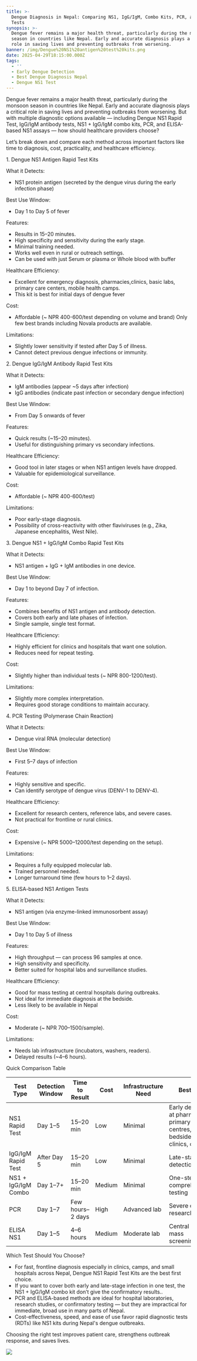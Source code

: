 ```yaml
---
title: >-
  Dengue Diagnosis in Nepal: Comparing NS1, IgG/IgM, Combo Kits, PCR, and ELISA
  Tests
synopsis: >-
  Dengue fever remains a major health threat, particularly during the monsoon
  season in countries like Nepal. Early and accurate diagnosis plays a critical
  role in saving lives and preventing outbreaks from worsening.
banner: /img/Dengue%20NS1%20antigen%20test%20kits.png
date: 2025-04-29T18:15:00.000Z
tags:
  - ''
  - Early Dengue Detection
  - Best Dengue Diagnosis Nepal
  - Dengue NS1 Test
---
```


Dengue fever remains a major health threat, particularly during the monsoon season in countries like Nepal.
 Early and accurate diagnosis plays a critical role in saving lives and preventing outbreaks from worsening.
 But with multiple diagnostic options available — including Dengue NS1 Rapid Test, IgG/IgM antibody tests, NS1 + IgG/IgM combo kits, PCR, and ELISA-based NS1 assays — how should healthcare providers choose?

Let’s break down and compare each method across important factors like time to diagnosis, cost, practicality, and healthcare efficiency.

1\. Dengue NS1 Antigen Rapid Test Kits

What it Detects:

* NS1 protein antigen (secreted by the dengue virus during the early infection phase)

Best Use Window:

* Day 1 to Day 5 of fever

Features:

* Results in 15–20 minutes.
* High specificity and sensitivity during the early stage.
* Minimal training needed.
* Works well even in rural or outreach settings.
* Can be used with just Serum or plasma or Whole blood with buffer

Healthcare Efficiency:

* Excellent for emergency diagnosis, pharmacies,clinics, basic labs, primary care centers, mobile health camps.
* This kit is best for initial days of dengue fever

Cost:

* Affordable (\~ NPR 400-600/test depending on volume and brand) Only few best brands including Novala products are available.

Limitations:

* Slightly lower sensitivity if tested after Day 5 of illness.
* Cannot detect previous dengue infections or immunity.

2\. Dengue IgG/IgM Antibody Rapid Test Kits

What it Detects:

* IgM antibodies (appear \~5 days after infection)
* IgG antibodies (indicate past infection or secondary dengue infection)

Best Use Window:

* From Day 5 onwards of fever

Features:

* Quick results (\~15–20 minutes).
* Useful for distinguishing primary vs secondary infections.

Healthcare Efficiency:

* Good tool in later stages or when NS1 antigen levels have dropped.
* Valuable for epidemiological surveillance.

Cost:

* Affordable (\~ NPR 400-600/test)

Limitations:

* Poor early-stage diagnosis.
* Possibility of cross-reactivity with other flaviviruses (e.g., Zika, Japanese encephalitis, West Nile).

3\. Dengue NS1 + IgG/IgM Combo Rapid Test Kits

What it Detects:

* NS1 antigen + IgG + IgM antibodies in one device.

Best Use Window:

* Day 1 to beyond Day 7 of infection.

Features:

* Combines benefits of NS1 antigen and antibody detection.
* Covers both early and late phases of infection.
* Single sample, single test format.

Healthcare Efficiency:

* Highly efficient for clinics and hospitals that want one solution.
* Reduces need for repeat testing.

Cost:

* Slightly higher than individual tests (\~ NPR 800-1200/test).

Limitations:

* Slightly more complex interpretation.
* Requires good storage conditions to maintain accuracy.

4\. PCR Testing (Polymerase Chain Reaction)

What it Detects:

* Dengue viral RNA (molecular detection)

Best Use Window:

* First 5–7 days of infection

Features:

* Highly sensitive and specific.
* Can identify serotype of dengue virus (DENV-1 to DENV-4).

Healthcare Efficiency:

* Excellent for research centers, reference labs, and severe cases.
* Not practical for frontline or rural clinics.

Cost:

* Expensive (\~ NPR 5000–12000/test depending on the setup).

Limitations:

* Requires a fully equipped molecular lab.
* Trained personnel needed.
* Longer turnaround time (few hours to 1–2 days).

5\. ELISA-based NS1 Antigen Tests

What it Detects:

* NS1 antigen (via enzyme-linked immunosorbent assay)

Best Use Window:

* Day 1 to Day 5 of illness

Features:

* High throughput — can process 96 samples at once.
* High sensitivity and specificity.
* Better suited for hospital labs and surveillance studies.

Healthcare Efficiency:

* Good for mass testing at central hospitals during outbreaks.
* Not ideal for immediate diagnosis at the bedside.
* Less likely to be available in Nepal

Cost:

* Moderate (\~ NPR 700–1500/sample).

Limitations:

* Needs lab infrastructure (incubators, washers, readers).
* Delayed results (\~4–6 hours).

Quick Comparison Table

| Test Type           | Detection Window | Time to Result   | Cost   | Infrastructure Need | Best For                                                                     |
| ------------------- | ---------------- | ---------------- | ------ | ------------------- | ---------------------------------------------------------------------------- |
| NS1 Rapid Test      | Day 1–5          | 15–20 min        | Low    | Minimal             | Early detection at pharmacy, primary health centres, bedside, clinics, camps |
| IgG/IgM Rapid Test  | After Day 5      | 15–20 min        | Low    | Minimal             | Late-stage detection                                                         |
| NS1 + IgG/IgM Combo | Day 1–7+         | 15–20 min        | Medium | Minimal             | One-step comprehensive testing                                               |
| PCR                 | Day 1–7          | Few hours–2 days | High   | Advanced lab        | Severe cases, research                                                       |
| ELISA NS1           | Day 1–5          | 4–6 hours        | Medium | Moderate lab        | Central labs, mass screening                                                 |

Which Test Should You Choose?

* For fast, frontline diagnosis especially in clinics, camps, and small hospitals across Nepal, Dengue NS1 Rapid Test Kits are the best first choice.
* If you want to cover both early and late-stage infection in one test, the NS1 + IgG/IgM combo kit don’t give the confirmatory results..
* PCR and ELISA-based methods are ideal for hospital laboratories, research studies, or confirmatory testing — but they are impractical for immediate, broad use in many parts of Nepal.
* Cost-effectiveness, speed, and ease of use favor rapid diagnostic tests (RDTs) like NS1 kits during Nepal's dengue outbreaks.

Choosing the right test improves patient care, strengthens outbreak response, and saves lives.

![](</img/Dengue NS1 antigen test kits.png>)
